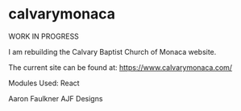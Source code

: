 # calvarymonaca

WORK IN PROGRESS

I am rebuilding the Calvary Baptist Church of Monaca website.

The current site can be found at:
https://www.calvarymonaca.com/

Modules Used:
React

Aaron Faulkner
AJF Designs